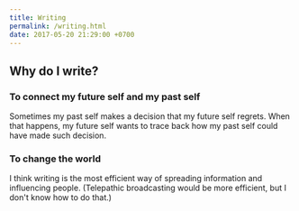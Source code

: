 ```yaml
---
title: Writing
permalink: /writing.html
date: 2017-05-20 21:29:00 +0700
---
```


## Why do I write?

### To connect my future self and my past self

Sometimes my past self makes a decision that my future self regrets.
When that happens, my future self wants to trace back
how my past self could have made such decision.

### To change the world

I think writing is the most efficient way of
spreading information and influencing people.
(Telepathic broadcasting would be more efficient,
but I don't know how to do that.)
